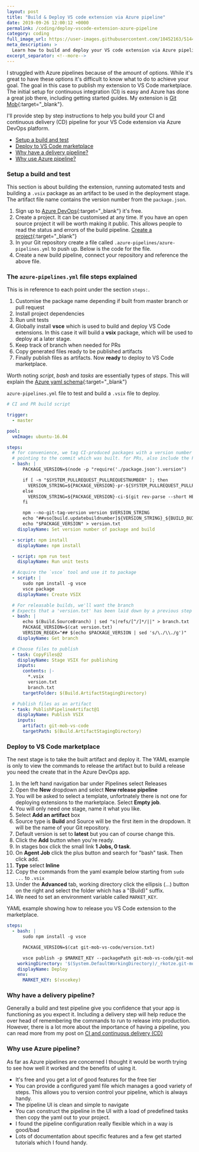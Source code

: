```yaml
---
layout: post
title: "Build & Deploy VS code extension via Azure pipeline"
date: 2019-09-26 12:00:12 +0000
permalink: /coding/deploy-vscode-extension-azure-pipeline
category: coding
full_image_url: https://user-images.githubusercontent.com/10452163/51446144-cc3b6f80-1d05-11e9-87fa-96622a25eedc.gif
meta_description: >
  Learn how to build and deploy your VS code extension via Azure pipeline
excerpt_separator: <!--more-->
---
```


I struggled with Azure pipelines because of the amount of options. While it's great to have these options it's difficult to know what to do to achieve your goal. The goal in this case to publish my extension to VS Code marketplace. The initial setup for continuous integration (CI) is easy and Azure has done a great job there, including getting started guides. My extension is [Git Mob](https://marketplace.visualstudio.com/items?itemName=RichardKotze.git-mob){:target="\_blank"}.

I'll provide step by step instructions to help you build your CI and continuous delivery (CD) pipeline for your VS Code extension via Azure DevOps platform.

<!--more-->

- [Setup a build and test](#setup-a-build-and-test)
- [Deploy to VS Code marketplace]()
- [Why have a delivery pipeline?]()
- [Why use Azure pipeline?]()

### Setup a build and test

This section is about building the extension, running automated tests and building a `.vsix` package as an artifact to be used in the deployment stage. The artifact file name contains the version number from the `package.json`.

1. Sign up to [Azure DevOps](https://azure.microsoft.com/en-gb/services/devops/){:target="\_blank"} it's free.
1. Create a project. It can be customised at any time. If you have an open source project it will be worth making it public. This allows people to read the status and errors of the build pipeline. [Create a project](https://docs.microsoft.com/en-us/azure/devops/organizations/projects/create-project?view=azure-devops){:target="\_blank"}
1. In your Git repository create a file called `.azure-pipelines/azure-pipelines.yml` to push up. Below is the code for the file.
1. Create a new build pipeline, connect your repository and reference the above file.

### The `azure-pipelines.yml` file steps explained

This is in reference to each point under the section `steps:`.

1. Customise the package name depending if built from master branch or pull request
1. Install project dependencies
1. Run unit tests
1. Globally install **vsce** which is used to build and deploy VS Code extensions. In this case it will build a **vsix** package, which will be used to deploy at a later stage.
1. Keep track of branch when needed for PRs
1. Copy generated files ready to be published artifacts
1. Finally publish files as artifacts. Now **ready** to deploy to VS Code marketplace.

Worth noting  _script_, _bash_ and _tasks_ are essentially types of _steps_. This will explain the [Azure yaml schema](https://docs.microsoft.com/en-us/azure/devops/pipelines/yaml-schema?view=azure-devops&tabs=schema){:target="\_blank"}

`azure-pipelines.yml` file to test and build a `.vsix` file to deploy. 

```yml
# CI and PR build script

trigger:
  - master

pool:
  vmImage: ubuntu-16.04

steps:
  # for convenience, we tag CI-produced packages with a version number
  # pointing to the commit which was built. for PRs, also include the PR #.
  - bash: |
      PACKAGE_VERSION=$(node -p "require('./package.json').version")

      if [ -n "$SYSTEM_PULLREQUEST_PULLREQUESTNUMBER" ]; then
        VERSION_STRING=${PACKAGE_VERSION}-pr-${SYSTEM_PULLREQUEST_PULLREQUESTNUMBER}-$(git rev-parse --short HEAD)
      else
        VERSION_STRING=${PACKAGE_VERSION}-ci-$(git rev-parse --short HEAD)
      fi

      npm --no-git-tag-version version $VERSION_STRING
      echo "##vso[build.updatebuildnumber]${VERSION_STRING}_${BUILD_BUILDID}"
      echo "$PACKAGE_VERSION" > version.txt
    displayName: Set version number of package and build

  - script: npm install
    displayName: npm install

  - script: npm run test
    displayName: Run unit tests

  # Acquire the `vsce` tool and use it to package
  - script: |
      sudo npm install -g vsce
      vsce package
    displayName: Create VSIX

  # For releasable builds, we'll want the branch
  # Expects that a 'version.txt' has been laid down by a previous step
  - bash: |
      echo $(Build.SourceBranch) | sed "s|refs/[^/]*/||" > branch.txt
      PACKAGE_VERSION=$(cat version.txt)
      VERSION_REGEX="## $(echo $PACKAGE_VERSION | sed 's/\./\\./g')"
    displayName: Get branch

  # Choose files to publish
  - task: CopyFiles@2
    displayName: Stage VSIX for publishing
    inputs:
      contents: |-
        *.vsix
        version.txt
        branch.txt
      targetFolder: $(Build.ArtifactStagingDirectory)

  # Publish files as an artifact
  - task: PublishPipelineArtifact@1
    displayName: Publish VSIX
    inputs:
      artifact: git-mob-vs-code
      targetPath: $(Build.ArtifactStagingDirectory)
```

### Deploy to VS Code marketplace

The next stage is to take the built artifact and deploy it. The YAML example is only to view the commands to release the artifact but to build a release you need the create that in the Azure DevOps app.

1. In the left hand navigation bar under Pipelines select Releases
1. Open the **New** dropdown and select **New release pipeline**
1. You will be asked to select a template, unfortnately there is not one for deploying extensions to the marketplace. Select **Empty job**.
1. You will only need one stage, name it what you like.
1. Select **Add an artifact** box
1. Source type is **Build** and Source will be the first item in the dropdown. It will be the name of your Git repository.
1. Default version is set to **latest** but you can of course change this.
1. Click the **Add** button when you're ready.
1. In stages box click the small link **1 Jobs, 0 task**.
1. On **Agent Job** click the plus button and search for "bash" task. Then click add.
1. **Type** select **Inline**
1. Copy the commands from the yaml example below starting from `sudo ...` to `.vsix`
1. Under the **Advanced** tab, working directory click the ellipsis (...) button on the right and select the folder which has a "(Build)" suffix.
1. We need to set an environment variable called `MARKET_KEY`.

YAML example showing how to release you VS Code extension to the marketplace. 

```yml
steps:
  - bash: |
      sudo npm install -g vsce

      PACKAGE_VERSION=$(cat git-mob-vs-code/version.txt)

      vsce publish -p $MARKET_KEY --packagePath git-mob-vs-code/git-mob-$PACKAGE_VERSION.vsix
    workingDirectory: '$(System.DefaultWorkingDirectory)/_rkotze.git-mob-vs-code'
    displayName: Deploy
    env:
      MARKET_KEY: $(vscekey)
```

### Why have a delivery pipeline?

Generally a build and test pipeline give you confidence that your app is functioning as you expect it. Including a delivery step will help reduce the over head of remembering the commands to run to release into production. However, there is a lot more about the importance of having a pipeline, you can read more from my post on [CI and continuous delivery (CD)](/continuous-integration-delivery-deployment)

### Why use Azure pipeline?

As far as Azure pipelines are concerned I thought it would be worth trying to see how well it worked and the benefits of using it.

- It's free and you get a lot of good features for the free tier
- You can provide a configured yaml file which manages a good variety of steps. This allows you to version control your pipeline, which is always handy.
- The pipeline UI is clean and simple to navigate
- You can construct the pipeline in the UI with a load of predefined tasks then copy the yaml out to your project.
- I found the pipeline configuration really flexible which in a way is good/bad
- Lots of documentation about specific features and a few get started tutorials which I found handy.
